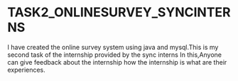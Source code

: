 # TASK2_ONLINESURVEY_SYNCINTERNS
I have created the online survey system using java and mysql.This is my second task of the internship provided by the sync interns
In this,Anyone can give feedback about the internship how the internship is what are their experiences.
